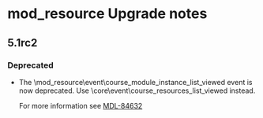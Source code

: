 # mod_resource Upgrade notes

## 5.1rc2

### Deprecated

- The \mod_resource\event\course_module_instance_list_viewed event is now deprecated. Use \core\event\course_resources_list_viewed instead.

  For more information see [MDL-84632](https://tracker.moodle.org/browse/MDL-84632)
